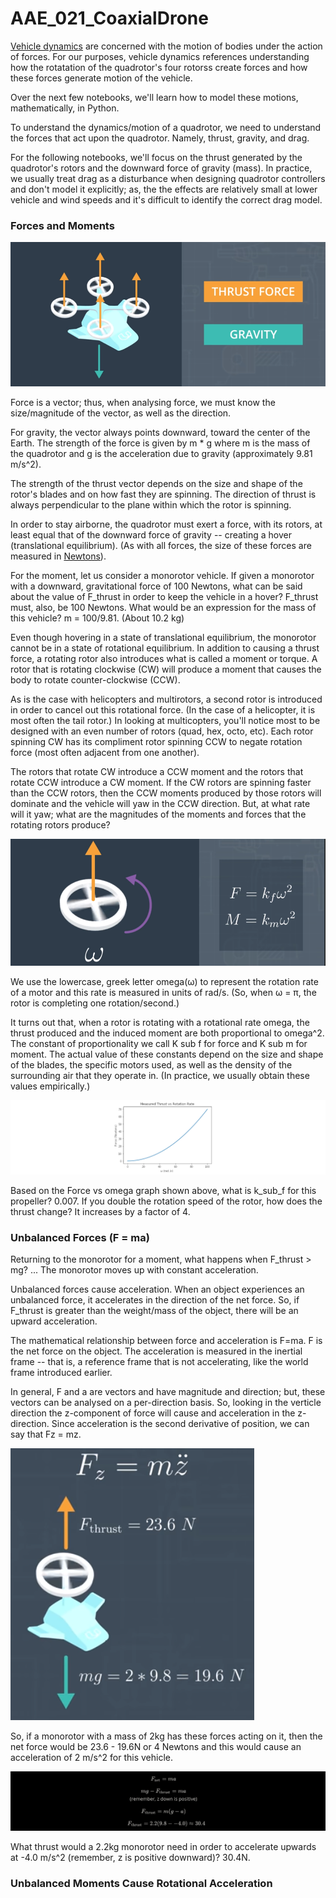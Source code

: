 # AAE_021_CoaxialDrone
[Vehicle dynamics](https://en.wikipedia.org/wiki/Vehicle_dynamics) are concerned with the motion of bodies under the action of forces. For our purposes, vehicle dynamics references understanding how the rotatation of the quadrotor's four rotorss create forces and how these forces generate motion of the vehicle.

Over the next few notebooks, we'll learn how to model these motions, mathematically, in Python.

To understand the dynamics/motion of a quadrotor, we need to understand the forces that act upon the quadrotor. Namely, thrust, gravity, and drag.

For the following notebooks, we'll focus on the thrust generated by the quadrotor's rotors and the downward force of gravity (mass). In practice, we usually treat drag as a disturbance when designing quadrotor controllers and don't model it explicitly; as, the the effects are relatively small at lower vehicle and wind speeds and it's difficult to identify the correct drag model.



### Forces and Moments

![thrustforce](images/thrust_force.png)

Force is a vector; thus, when analysing force, we must know the size/magnitude of the vector, as well as the direction.

For gravity, the vector always points downward, toward the center of the Earth. The strength of the force is given by m * g where m is the mass of the quadrotor and g is the acceleration due to gravity (approximately 9.81 m/s^2).

The strength of the thrust vector depends on the size and shape of the rotor's blades and on how fast they are spinning. The direction of thrust is always perpendicular to the plane within which the rotor is spinning.

In order to stay airborne, the quadrotor must exert a force, with its rotors, at least equal that of the downward force of gravity -- creating a hover (translational equilibrium). (As with all forces, the size of these forces are measured in [Newtons](https://en.wikipedia.org/wiki/Newton_(unit))).

For the moment, let us consider a monorotor vehicle. If given a monorotor with a downward, gravitational force of 100 Newtons, what can be said about the value of F_thrust in order to keep the vehicle in a hover? F_thrust must, also, be 100 Newtons. What would be an expression for the mass of this vehicle? m = 100/9.81. (About 10.2 kg)

Even though hovering in a state of translational equilibrium, the monorotor cannot be in a state of rotational equilibrium. In addition to causing a thrust force, a rotating rotor also introduces what is called a moment or torque. A rotor that is rotating clockwise (CW) will produce a moment that causes the body to rotate counter-clockwise (CCW).

As is the case with helicopters and multirotors, a second rotor is introduced in order to cancel out this rotational force. (In the case of a helicopter, it is most often the tail rotor.) In looking at multicopters, you'll notice most to be designed with an even number of rotors (quad, hex, octo, etc). Each rotor spinning CW has its compliment rotor spinning CCW to negate rotation force (most often adjacent from one another).

The rotors that rotate CW introduce a CCW moment and the rotors that rotate CCW introduce a CW moment. If the CW rotors are spinning faster than the CCW rotors, then the CCW moments produced by those rotors will dominate and the vehicle will yaw in the CCW direction. But, at what rate will it yaw; what are the magnitudes of the moments and forces that the rotating rotors produce?

![rotorphyics](images/rotor_physics.png)

We use the lowercase, greek letter omega(ω) to represent the rotation rate of a motor and this rate is measured in units of rad/s. (So, when ω = π, the rotor is completing one rotation/second.)

It turns out that, when a rotor is rotating with a rotational rate omega, the thrust produced and the induced moment are both proportional to omega^2. The constant of proportionality we call K sub f for force and K sub m for moment. The actual value of these constants depend on the size and shape of the blades, the specific motors used, as well as the density of the surrounding air that they operate in. (In practice, we usually obtain these values empirically.)

![fvo](images/force_vs_omega.png)

Based on the Force vs omega graph shown above, what is k_sub_f for this propeller? 0.007. If you double the rotation speed of the rotor, how does the thrust change? It increases by a factor of 4.



### Unbalanced Forces (F = ma)

Returning to the monorotor for a moment, what happens when F_thrust > mg? ... The monorotor moves up with constant acceleration.

Unbalanced forces cause acceleration. When an object experiences an unbalanced force, it accelerates in the direction of the net force. So, if F_thrust is greater than the weight/mass of the object, there will be an upward acceleration.

The mathematical relationship between force and acceleration is F=ma. F is the net force on the object. The acceleration is measured in the inertial frame -- that is, a reference frame that is not accelerating, like the world frame introduced earlier.

In general, F and a are vectors and have magnitude and direction; but, these vectors can be analysed on a per-direction basis. So, looking in the verticle direction the z-component of force will cause and acceleration in the z-direction. Since acceleration is the second derivative of position, we can say that Fz = mz.

![fma](images/fma.png)

So, if a monorotor with a mass of 2kg has these forces acting on it, then the net force would be 23.6 - 19.6N or 4 Newtons and this would cause an acceleration of 2 m/s^2 for this vehicle.

![calculations](images/calculations.png)

What thrust would a 2.2kg monorotor need in order to accelerate upwards at -4.0 m/s^2 (remember, z is positive downward)? 30.4N.



### Unbalanced Moments Cause Rotational Acceleration

